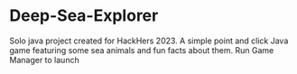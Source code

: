 # Deep-Sea-Explorer
Solo java project created for HackHers 2023.
A simple point and click Java game featuring some sea animals and fun facts about them.
Run Game Manager to launch
